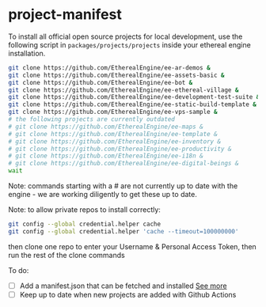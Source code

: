 # project-manifest

To install all official open source projects for local development, use the following script in `packages/projects/projects` inside your ethereal engine installation.

```bash
git clone https://github.com/EtherealEngine/ee-ar-demos &
git clone https://github.com/EtherealEngine/ee-assets-basic &
git clone https://github.com/EtherealEngine/ee-bot &
git clone https://github.com/EtherealEngine/ee-ethereal-village &
git clone https://github.com/EtherealEngine/ee-development-test-suite &
git clone https://github.com/EtherealEngine/ee-static-build-template &
git clone https://github.com/EtherealEngine/ee-vps-sample &
# the following projects are currently outdated
# git clone https://github.com/EtherealEngine/ee-maps &
# git clone https://github.com/EtherealEngine/ee-template &
# git clone https://github.com/EtherealEngine/ee-inventory &
# git clone https://github.com/EtherealEngine/ee-productivity &
# git clone https://github.com/EtherealEngine/ee-i18n &
# git clone https://github.com/EtherealEngine/ee-digital-beings &
wait
```

Note: commands starting with a # are not currently up to date with the engine - we are working diligently to get these up to date.

Note: to allow private repos to install correctly:
```bash
git config --global credential.helper cache
git config --global credential.helper 'cache --timeout=100000000'
```
then clone one repo to enter your Username & Personal Access Token, then run the rest of the clone commands


To do:

- [ ] Add a manifest.json that can be fetched and installed [See more](https://github.com/EtherealEngine/etherealengine/issues/5648)
- [ ] Keep up to date when new projects are added with Github Actions
